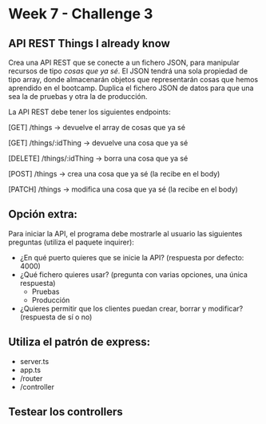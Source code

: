# Week 7 - Challenge 3

## API REST Things I already know

Crea una API REST que se conecte a un fichero JSON, para manipular recursos de tipo _cosas que ya sé_. El JSON tendrá una sola propiedad de tipo array, donde almacenarán objetos que representarán cosas que hemos aprendido en el bootcamp. Duplica el fichero JSON de datos para que una sea la de pruebas y otra la de producción.

La API REST debe tener los siguientes endpoints:

[GET] /things -> devuelve el array de cosas que ya sé

[GET] /things/:idThing -> devuelve una cosa que ya sé

[DELETE] /things/:idThing -> borra una cosa que ya sé

[POST] /things -> crea una cosa que ya sé (la recibe en el body)

[PATCH] /things -> modifica una cosa que ya sé (la recibe en el body)

## Opción extra:

Para iniciar la API, el programa debe mostrarle al usuario las siguientes preguntas (utiliza el paquete inquirer):

-   ¿En qué puerto quieres que se inicie la API? (respuesta por defecto: 4000)
-   ¿Qué fichero quieres usar? (pregunta con varias opciones, una única respuesta)
    -   Pruebas
    -   Producción
-   ¿Quieres permitir que los clientes puedan crear, borrar y modificar? (respuesta de sí o no)

## Utiliza el patrón de express:

-   server.ts
-   app.ts
-   /router
-   /controller

## Testear los controllers
